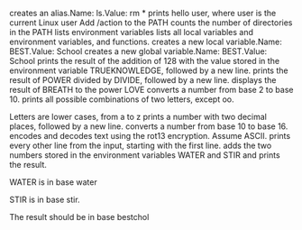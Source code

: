 creates an alias.Name: ls.Value: rm *
prints hello user, where user is the current Linux user
Add /action to the PATH
counts the number of directories in the PATH
lists environment variables
 lists all local variables and environment variables, and functions.
creates a new local variable.Name: BEST.Value: School
creates a new global variable.Name: BEST.Value: School
prints the result of the addition of 128 with the value stored in the environment variable TRUEKNOWLEDGE, followed by a new line.
 prints the result of POWER divided by DIVIDE, followed by a new line.
displays the result of BREATH to the power LOVE
converts a number from base 2 to base 10.
prints all possible combinations of two letters, except oo.



Letters are lower cases, from a to z
 prints a number with two decimal places, followed by a new line.
converts a number from base 10 to base 16.
encodes and decodes text using the rot13 encryption. Assume ASCII.
prints every other line from the input, starting with the first line.
adds the two numbers stored in the environment variables WATER and STIR and prints the result.



WATER is in base water

STIR is in base stir.

The result should be in base bestchol
